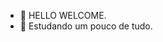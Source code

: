 - 👋 HELLO WELCOME.
- 🌱 Estudando um pouco de tudo.


<!---
Maria26Micaelle/Maria26Micaelle is a ✨ special ✨ repository because its `README.md` (this file) appears on your GitHub profile.
You can click the Preview link to take a look at your changes.
--->
